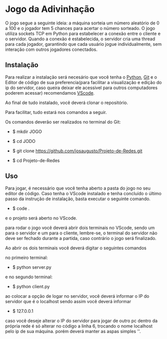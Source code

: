 # Jogo da Adivinhação

O jogo segue a seguinte ideia: a máquina sorteia um número aleatório de 0 a 100 e o jogador tem 5 chances para acertar o número sorteado. O jogo utiliza sockets TCP em Python para estabelecer a conexão entre o cliente e o servidor. Quando a conexão é estabelecida, o servidor cria uma thread para cada jogador, garantindo que cada usuário jogue individualmente, sem interação com outros jogadores conectados.

## Instalação

Para realizar a instalação será necesário que você tenha o [Python](https://www.python.org/downloads/), [Git](https://git-scm.com/) e o Editor de código de sua preferencia(para facilitar a visualização e edição do ip do servidor, caso queira deixar ele acessivel para outros computadores poderem acessar) recomendamos [VScode](https://code.visualstudio.com/).

Ao final de tudo instalado, você deverá clonar o repositório.

Para facilitar, tudo estará nos comandos a seguir.

Os comandos deverão ser realizados no terminal do Git:

- $ mkdir JOGO

- $ cd JODO

- $ git clone https://github.com/josaugusto/Projeto-de-Redes.git

- $ cd Projeto-de-Redes


## Uso

Para jogar, é necessário que você tenha aberto a pasta do jogo no seu editor de código. Caso tenha o VScode instalado e tenha concluído o último passo da instrução de instalação, basta executar o seguinte comando.

- $ code .

e o projeto será aberto no VScode.

para rodar o jogo você deverá abrir dois terminais no VScode, sendo um para o servidor e um para o cliente, lembre-se, o terminal do servidor não deve ser fechado durante a partida, caso contrário o jogo será finalizado.

Ao abrir os dois terminais você deverá digitar o seguintes comandos

no primeiro terminal:

- $ python server.py

e no segundo terminal:

- $ python client.py

ao colocar a opção de logar no servidor, você deverá informar o IP do servidor que é o localhost sendo assim você deverá informar 

- $ 127.0.0.1

caso você deseje alterar o IP do servidor para jogar de outro pc dentro da própria rede é só alterar no código a linha 6, trocando o nome localhost pelo ip de sua máquina. porém deverá manter as aspas simples ''.
